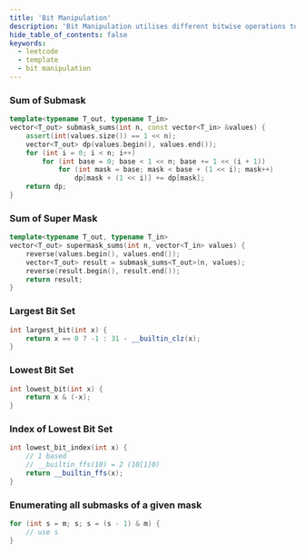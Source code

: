 ```yaml
---
title: 'Bit Manipulation'
description: 'Bit Manipulation utilises different bitwise operations to manipulate bits'
hide_table_of_contents: false
keywords:
  - leetcode
  - template
  - bit manipulation
---
```


### Sum of Submask

```cpp
template<typename T_out, typename T_in>
vector<T_out> submask_sums(int n, const vector<T_in> &values) {
    assert(int(values.size()) == 1 << n);
    vector<T_out> dp(values.begin(), values.end());
    for (int i = 0; i < n; i++)
        for (int base = 0; base < 1 << n; base += 1 << (i + 1))
            for (int mask = base; mask < base + (1 << i); mask++)
                dp[mask + (1 << i)] += dp[mask];
    return dp;
}
```

### Sum of Super Mask

```cpp
template<typename T_out, typename T_in>
vector<T_out> supermask_sums(int n, vector<T_in> values) {
    reverse(values.begin(), values.end());
    vector<T_out> result = submask_sums<T_out>(n, values);
    reverse(result.begin(), result.end());
    return result;
}
```

### Largest Bit Set

```cpp
int largest_bit(int x) {
    return x == 0 ? -1 : 31 - __builtin_clz(x);
}
```

### Lowest Bit Set

```cpp
int lowest_bit(int x) {
    return x & (-x);
}
```

### Index of Lowest Bit Set

```cpp
int lowest_bit_index(int x) {
    // 1 based
    // __builtin_ffs(10) = 2 (10[1]0)
    return __builtin_ffs(x);
}
```

### Enumerating all submasks of a given mask

```cpp
for (int s = m; s; s = (s - 1) & m) {
    // use s
}
 ```
